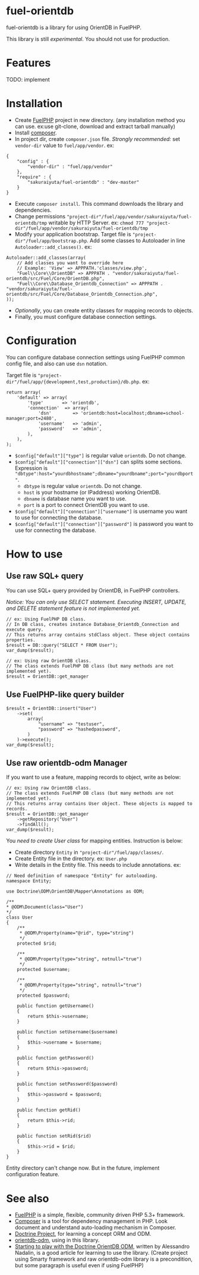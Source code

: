 fuel-orientdb
=============

fuel-orientdb is a library for using OrientDB in FuelPHP.

This library is still *experimental*. You should not use for production.

Features
========

TODO: implement

Installation
============

* Create [FuelPHP](http://fuelphp.com/) project in new directory. (any installation method you can use. ex:use git-clone, download and extract tarball manually)
* Install [composer](http://getcomposer.org).
* In project dir, create `composer.json` file. *Strongly recommended:* set `vendor-dir` value to `fuel/app/vendor`. ex:

```
{
	"config" : {
		"vendor-dir" : "fuel/app/vendor"
	},
	"require" : {
		"sakuraiyuta/fuel-orientdb" : "dev-master"
	}
}
```

* Execute `composer install`. This command downloads the library and dependencies.
* Change permissions `"project-dir"/fuel/app/vendor/sakuraiyuta/fuel-orientdb/tmp` writable by HTTP Server. ex: `chmod 777 "project-dir"/fuel/app/vendor/sakuraiyuta/fuel-orientdb/tmp`
* Modify your application bootstrap. Target file is `"project-dir"/fuel/app/bootstrap.php`. Add some classes to Autoloader in line `Autoloader::add_classes()`. ex:

```
Autoloader::add_classes(array(
	// Add classes you want to override here
	// Example: 'View' => APPPATH.'classes/view.php',
	"Fuel\\Core\\OrientDB" => APPPATH . "vendor/sakuraiyuta/fuel-orientdb/src/Fuel/Core/OrientDB.php",
	"Fuel\\Core\\Database_Orientdb_Connection" => APPPATH . "vendor/sakuraiyuta/fuel-orientdb/src/Fuel/Core/Database_Orientdb_Connection.php",
));
```

* *Optionally*, you can create entity classes for mapping records to objects.
* Finally, you must configure database connection settings.

Configuration
=============

You can configure database connection settings using FuelPHP common config file, and also can use `dsn` notation.

Target file is `"project-dir"/fuel/app/{development,test,production}/db.php`. ex:

```
return array(
	'default' => array(
		'type'       => 'orientdb',
		'connection'  => array(
			'dsn'        => 'orientdb:host=localhost;dbname=school-manager;port=2480',
			'username'   => 'admin',
			'password'   => 'admin',
		),
	),
);
```

* `$config["default"]["type"]` is regular value `orientdb`. Do not change.
* `$config["default"]["connection"]["dsn"]` can splits some sections. Expression is `"dbtype":host="yourdbhostname";dbname="yourdbname";port="yourdbport"`.
	* `dbtype` is regular value `orientdb`. Do not change.
	* `host` is your hostname (or IPaddress) working OrientDB.
	* `dbname` is database name you want to use.
	* `port` is a port to connect OrientDB you want to use.
* `$config["default"]["connection"]["username"]` is username you want to use for connecting the database.
* `$config["default"]["connection"]["password"]` is password you want to use for connecting the database.

How to use
==========

Use raw SQL+ query
--------------------

You can use SQL+ query provided by OrientDB, in FuelPHP controllers.

*Notice: You can only use SELECT statement. Executing INSERT, UPDATE, and DELETE statement feature is not implemented yet.*

```
// ex: Using FuelPHP DB class.
// In DB class, creates instance Database_Orientdb_Connection and execute query.
// This returns array contains stdClass object. These object contains properties.
$result = DB::query("SELECT * FROM User");
var_dump($result);

// ex: Using raw OrientDB class.
// The class extends FuelPHP DB class (but many methods are not implemented yet).
$result = OrientDB::get_manager
```

Use FuelPHP-like query builder
------------------------------

```
$result = OrientDB::insert("User")
	->set(
		array(
			"username" => "testuser",
			"password" => "hashedpassword",
		)
	)->execute();
var_dump($result);
```

Use raw orientdb-odm Manager
------------------------------

If you want to use a feature, mapping records to object, write as below:

```
// ex: Using raw OrientDB class.
// The class extends FuelPHP DB class (but many methods are not implemented yet).
// This returns array contains User object. These objects is mapped to records.
$result = OrientDB::get_manager
	->getRepository("User")
	->findAll();
var_dump($result);
```

You *need to create User class* for mapping entities. Instruction is below:

* Create directory `Entity` in `"project-dir"/fuel/app/classes/`.
* Create Entity file in the directory. ex: `User.php`
* Write details in the Entity file. This needs to include annotations. ex:

```
// Need definition of namespace "Entity" for autoloading.
namespace Entity;

use Doctrine\ODM\OrientDB\Mapper\Annotations as ODM;

/**
* @ODM\Document(class="User")
*/
class User
{
    /**
     * @ODM\Property(name="@rid", type="string")
     */
    protected $rid;

    /**
     * @ODM\Property(type="string", notnull="true")
     */
    protected $username;

    /**
     * @ODM\Property(type="string", notnull="true")
     */
    protected $password;

    public function getUsername()
    {
        return $this->username;
    }

    public function setUsername($username)
    {
        $this->username = $username;
    }

    public function getPassword()
    {
        return $this->password;
    }

    public function setPassword($password)
    {
        $this->password = $password;
    }

    public function getRid()
    {
        return $this->rid;
    }

    public function setRid($rid)
    {
        $this->rid = $rid;
    }
}
```

Entity directory can't change now. But in the future, implement configuration feature.

See also
========

* [FuelPHP](http://fuelphp.com) is a simple, flexible, community driven PHP 5.3+ framework.
* [Composer](http://getcomposer.org) is a tool for dependency management in PHP. Look document and understand auto-loading mechanism in Composer.
* [Doctrine Project](http://www.doctrine-project.org/), for learning a concept ORM and ODM.
* [orientdb-odm](https://github.com/doctrine/orientdb-odm), using in this library.
* [Starting to play with the Doctrine OrientDB ODM](http://odino.org/starting-to-play-with-the-doctrine-orientdb-odm/), written by Alessandro Nadalin, is a good article for learning to use the library. (Create project using Smarty framework and raw orientdb-odm library is a precondition, but some paragraph is useful even if using FuelPHP)
